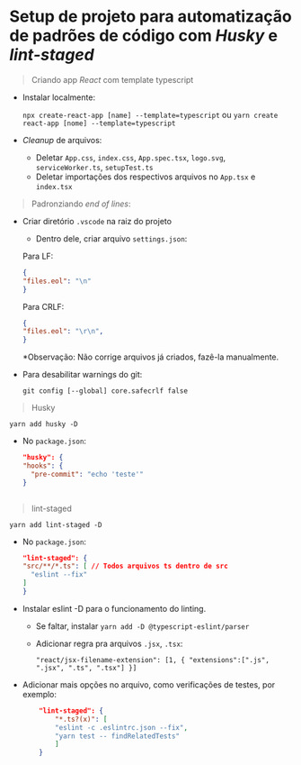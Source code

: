 # Setup de projeto para automatização de padrões de código com _Husky_ e _lint-staged_

> Criando app _React_ com template typescript

- Instalar localmente:

    `npx create-react-app [name] --template=typescript` ou `yarn create react-app [nome] --template=typescript`

- _Cleanup_ de arquivos:
    - Deletar `App.css`, `index.css`, `App.spec.tsx`, `logo.svg`, `serviceWorker.ts`, `setupTest.ts`
    - Deletar importações dos respectivos arquivos no `App.tsx` e `index.tsx`

> Padronziando _end of lines_:

- Criar diretório `.vscode` na raiz do projeto
    - Dentro dele, criar arquivo `settings.json`:

    Para LF: 
    ```json
    {
    "files.eol": "\n"
    }
    ```

    Para CRLF:
    ```json
    {
    "files.eol": "\r\n",
    }
    ```
    *Observação: Não corrige arquivos já criados, fazê-la manualmente.

- Para desabilitar warnings do git:

    `git config [--global] core.safecrlf false`

> Husky

 `yarn add husky -D`

 - No `package.json`:

    ```json
    "husky": {
    "hooks": {
      "pre-commit": "echo 'teste'"
    }
  
    ```

> lint-staged

 `yarn add lint-staged -D`

 - No `package.json`:

    ```json
    "lint-staged": {
    "src/**/*.ts": [ // Todos arquivos ts dentro de src
      "eslint --fix"
    ]
    }
    ```

- Instalar eslint -D para o funcionamento do linting.
    - Se faltar, instalar `yarn add -D @typescript-eslint/parser`
    - Adicionar regra pra arquivos `.jsx`, `.tsx`:

        `"react/jsx-filename-extension": [1, { "extensions":[".js", ".jsx", ".ts", ".tsx"] }]`

- Adicionar mais opções no arquivo, como verificações de testes, por exemplo:

    ```json
        "lint-staged": {
            "*.ts?(x)": [
            "eslint -c .eslintrc.json --fix",
            "yarn test -- findRelatedTests"
            ]
        }
    ```


